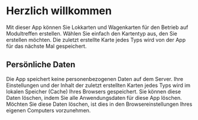 ﻿# Herzlich willkommen
Mit dieser App können Sie Lokkarten und Wagenkarten für den Betrieb auf Modultreffen erstellen. 
Wählen Sie einfach den Kartentyp aus, den Sie erstellen möchten. 
Die zuletzt erstellte Karte jedes Typs wird von der App für das nächste Mal gespeichert.

## Persönliche Daten
Die App speichert keine personenbezogenen Daten auf dem Server. 
Ihre Einstellungen und der Inhalt der zuletzt erstellten Karten jedes Typs wird im lokalen Speicher (Cache) Ihres Browsers gespeichert. 
Sie können diese Daten löschen, indem Sie alle Anwendungsdaten für diese App löschen. 
Möchten Sie diese Daten löschen, ist dies in den Browsereinstellungen Ihres eigenen Computers vorzunehmen.
